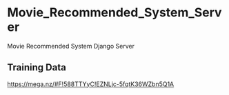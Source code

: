 # Movie_Recommended_System_Server
Movie Recommended System Django Server

## Training Data
https://mega.nz/#F!588TTYyC!EZNLjc-5fqtK36WZbn5Q1A
